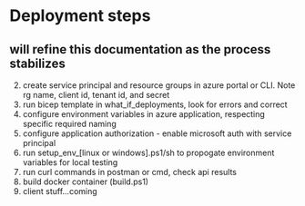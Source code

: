 # Deployment steps

## will refine this documentation as the process stabilizes


2. create service principal and resource groups in azure portal or CLI.  Note rg name, client id, tenant id, and secret
1. run bicep template in what_if_deployments, look for errors and correct
2. configure environment variables in azure application, respecting specific required naming
4. configure application authorization - enable microsoft auth with service principal
3. run setup_env_[linux or windows].ps1/sh to propogate environment variables for local testing
5. run curl commands in postman or cmd, check api results
6. build docker container (build.ps1)
7. client stuff...coming
